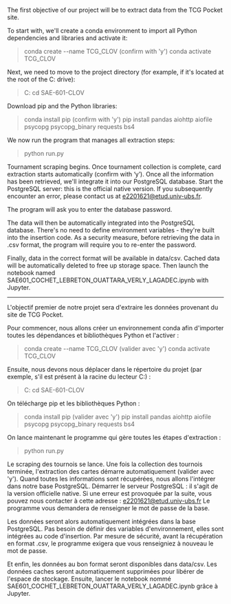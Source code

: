 The first objective of our project will be to extract data from the TCG Pocket site.

To start with, we'll create a conda environment to import all Python dependencies and libraries and activate it: 

> conda create --name TCG_CLOV (confirm with 'y')
> conda activate TCG_CLOV

Next, we need to move to the project directory (for example, if it's located at the root of the C: drive):

> C:
> cd SAE-601-CLOV

Download pip and the Python libraries: 

> conda install pip (confirm with 'y')
> pip install pandas aiohttp aiofile psycopg psycopg_binary requests bs4

We now run the program that manages all extraction steps:

> python run.py

Tournament scraping begins.
Once tournament collection is complete, card extraction starts automatically (confirm with ‘y’).
Once all the information has been retrieved, we'll integrate it into our PostgreSQL database.
Start the PostgreSQL server: this is the official native version. If you subsequently encounter an error, please contact us at e2201621@etud.univ-ubs.fr.

The program will ask you to enter the database password.

The data will then be automatically integrated into the PostgreSQL database. There's no need to define environment variables - they're built into the insertion code.
As a security measure, before retrieving the data in .csv format, the program will require you to re-enter the password.

Finally, data in the correct format will be available in data/csv. Cached data will be automatically deleted to free up storage space.
Then launch the notebook named SAE601_COCHET_LEBRETON_OUATTARA_VERLY_LAGADEC.ipynb with Jupyter.


-------------------------------------------------------------------------------



L'objectif premier de notre projet sera d'extraire les données provenant du site de TCG Pocket.

Pour commencer, nous allons créer un environnement conda afin d'importer toutes les dépendances et bibliothèques Python et l'activer : 

> conda create --name TCG_CLOV (valider avec 'y')
> conda activate TCG_CLOV

Ensuite, nous devons nous déplacer dans le répertoire du projet (par exemple, s'il est présent à la racine du lecteur C:) :

> C:
> cd SAE-601-CLOV

On télécharge pip et les bibliothèques Python : 

> conda install pip (valider avec 'y')
> pip install pandas aiohttp aiofile psycopg psycopg_binary requests bs4

On lance maintenant le programme qui gère toutes les étapes d'extraction :

> python run.py

Le scraping des tournois se lance.
Une fois la collection des tournois terminée, l'extraction des cartes démarre automatiquement (valider avec 'y').
Quand toutes les informations sont récupérées, nous allons l'intégrer dans notre base PostgreSQL.
Démarrer le serveur PostgreSQL : il s'agit de la version officielle native. Si une erreur est provoquée par la suite, vous pouvez nous contacter à cette adresse : e2201621@etud.univ-ubs.fr
Le programme vous demandera de renseigner le mot de passe de la base.

Les données seront alors automatiquement intégrées dans la base PostgreSQL. Pas besoin de définir des variables d'environnement, elles sont intégrées au code d'insertion.
Par mesure de sécurité, avant la récupération en format .csv, le programme exigera que vous renseigniez à nouveau le mot de passe.

Et enfin, les données au bon format seront disponibles dans data/csv. Les données caches seront automatiquement supprimées pour libérer de l'espace de stockage.
Ensuite, lancer le notebook nommé SAE601_COCHET_LEBRETON_OUATTARA_VERLY_LAGADEC.ipynb grâce à Jupyter.
